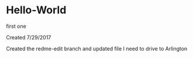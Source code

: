 # Hello-World
first one

Created 7/29/2017

Created the redme-edit branch and updated file
I need to drive to Arlington
